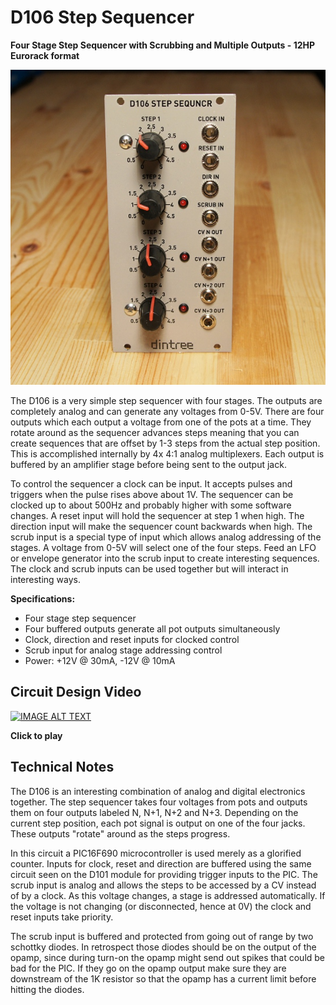 # D106 Step Sequencer

**Four Stage Step Sequencer with Scrubbing and Multiple Outputs - 12HP Eurorack format**

![D106 Step Sequencer](D106-front-600.jpg)

The D106 is a very simple step sequencer with four stages. The outputs are completely analog and can generate any voltages from 0-5V. There are four outputs which each output a voltage from one of the pots at a time. They rotate around as the sequencer advances steps meaning that you can create sequences that are offset by 1-3 steps from the actual step position. This is accomplished internally by 4x 4:1 analog multiplexers. Each output is buffered by an amplifier stage before being sent to the output jack.

To control the sequencer a clock can be input. It accepts pulses and triggers when the pulse rises above about 1V. The sequencer can be clocked up to about 500Hz and probably higher with some software changes. A reset input will hold the sequencer at step 1 when high. The direction input will make the sequencer count backwards when high. The scrub input is a special type of input which allows analog addressing of the stages. A voltage from 0-5V will select one of the four steps. Feed an LFO or envelope generator into the scrub input to create interesting sequences. The clock and scrub inputs can be used together but will interact in interesting ways.

**Specifications:**

- Four stage step sequencer
- Four buffered outputs generate all pot outputs simultaneously
- Clock, direction and reset inputs for clocked control
- Scrub input for analog stage addressing control
- Power: +12V @ 30mA, -12V @ 10mA

## Circuit Design Video
[![IMAGE ALT TEXT](http://img.youtube.com/vi/0Sb91xT7LFY/0.jpg)](http://www.youtube.com/watch?v=0Sb91xT7LFY "Synth Tech - Step Sequencer")

**Click to play**

## Technical Notes

The D106 is an interesting combination of analog and digital electronics together. The step sequencer takes four voltages from pots and outputs them on four outputs labeled N, N+1, N+2 and N+3. Depending on the current step position, each pot signal is output on one of the four jacks. These outputs "rotate" around as the steps progress.

In this circuit a PIC16F690 microcontroller is used merely as a glorified counter. Inputs for clock, reset and direction are buffered using the same circuit seen on the D101 module for providing trigger inputs to the PIC. The scrub input is analog and allows the steps to be accessed by a CV instead of by a clock. As this voltage changes, a stage is addressed automatically. If the voltage is not changing (or disconnected, hence at 0V) the clock and reset inputs take priority.

The scrub input is buffered and protected from going out of range by two schottky diodes. In retrospect those diodes should be on the output of the opamp, since during turn-on the opamp might send out spikes that could be bad for the PIC. If they go on the opamp output make sure they are downstream of the 1K resistor so that the opamp has a current limit before hitting the diodes.
